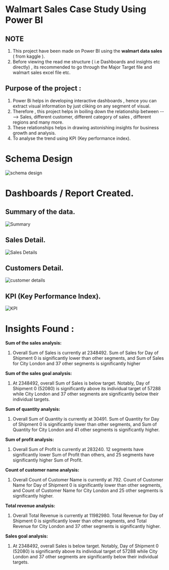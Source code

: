 # Walmart Sales Case Study Using Power BI 

## NOTE

1. This project have been made on Power BI using the **walmart data sales** ( from kaggle ).
2. Before viewing the read me structure ( i.e Dashboards and insights etc directly) , its recommended to go through the Major Target file and walmart sales excel file etc.

## Purpose of the project :
1. Power Bi helps in developing interactive dashboards , hence you can extract visual information by just cliking on any segment of visual.
2. Therefore , this project helps in boiling down the relationship between ----> Sales, different customer, different category of sales , different regions and many more.
3. These relationships helps in drawing astonishing insights for business growth and analysis.
4. To analyse the trend using KPI (Key performance index).


# Schema Design 

![schema design](https://user-images.githubusercontent.com/86300718/211863233-93ed79ea-1844-4079-83cc-4c5afbc19086.png)

# Dashboards / Report Created.

## Summary of the data.

![Summary](https://user-images.githubusercontent.com/86300718/211861200-e89f9a7d-ef94-4c79-971f-539fee39e4f2.png)

## Sales Detail.

![Sales Details](https://user-images.githubusercontent.com/86300718/211861836-978c9e35-5c8f-4fe7-8db1-cb9dc835c5e3.png)

## Customers Detail.

![customer details](https://user-images.githubusercontent.com/86300718/211861946-7d092a13-84e0-49a0-8ca4-634cd351731f.png)

## KPI (Key Performance Index).

![KPI](https://user-images.githubusercontent.com/86300718/211862058-9ac14cdb-4d86-414c-acfc-1ce5c1655cc9.png)


# Insights Found :

**Sum of the sales analysis:**

1. Overall Sum of Sales is currently at 2348492. Sum of Sales for Day of Shipment 0 is significantly lower than other segments, and Sum of Sales for City London and 37 other segments is significantly higher

**Sum of the sales goal analysis:**

1. At 2348492, overall Sum of Sales is below target. Notably, Day of Shipment 0 (52080) is significantly above its individual target of 57288 while City London and 37 other segments are significantly below their individual targets.

**Sum of quantity analysis:**

1. Overall Sum of Quantity is currently at 30491. Sum of Quantity for Day of Shipment 0 is significantly lower than other segments, and Sum of Quantity for City London and 41 other segments is significantly higher.

**Sum of profit analysis:**

1. Overall Sum of Profit is currently at 283240. 12 segments have significantly lower Sum of Profit than others, and 25 segments have significantly higher Sum of Profit.

**Count of customer name analysis:**

1. Overall Count of Customer Name is currently at 792. Count of Customer Name for Day of Shipment 0 is significantly lower than other segments, and Count of Customer Name for City London and 25 other segments is significantly higher.

**Total revenue analysis:**

1. Overall Total Revenue is currently at 11982980. Total Revenue for Day of Shipment 0 is significantly lower than other segments, and Total Revenue for City London and 37 other segments is significantly higher.

**Sales goal analysis:**

1. At 2348492, overall Sales is below target. Notably, Day of Shipment 0 (52080) is significantly above its individual target of 57288 while City London and 37 other segments are significantly below their individual targets.




